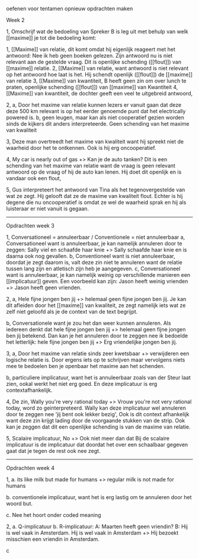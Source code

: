 oefenen voor tentamen opnieuw opdrachten maken


Week 2

1, Omschrijf wat de bedoeling van Spreker B is leg uit met behulp van welk [[maxime]] je tot die bedoeling komt:

1, [[Maxime]] van relatie, dit komt omdat hij eigenlijk reageert met het antwoord: Nee ik heb geen boeken gelezen. Zijn antwoord nu is niet relevant aan de gestelde vraag. Dit is openlijke schending ([[flout]]) van [[maxime]] relatie.
2, [[Maxime]] van relatie, want antwoord is niet relevant op het antwoord hoe laat is het. Hij schendt openlijk ([[flout]]) de [[maxime]] van relatie
3, [[Maxime]] van kwantiteit, B heeft geen zin om over lunch te praten, openlijke schending ([[flout]]) van [[maxime]] van Kwantiteit
4, [[Maxime]] van kwantiteit, de dochter geeft een veel te uitgebreid antwoord, 
	
2, 
a, Door het maxime van relatie kunnen lezers er vanuit gaan dat deze deze 500 km relevant is op het eerder genoemde punt dat het electrically powered is.
b, geen leugen, maar kan als niet cooperatief gezien worden sinds de kijkers dit anders interpreteerde. Geen schending van het maxime van kwaliteit


3, Deze man overtreedt het maxime van kwaliteit want hij spreekt niet de waarheid door het te ontkennen. Ook is hij erg oncooperatief.


4, My car is nearly out of gas +> Kan je de auto tanken?
Dit is een schending van het maxime van relatie want de vraag is geen relevant antwoord op de vraag of hij de auto kan lenen. Hij doet dit openlijk en is vandaar ook een flout, 


5, Gus interpreteert het antwoord van Tina als het tegenovergestelde van wat ze zegt. Hij gelooft dat ze de maxime van kwaliteit flout. Echter is hij degene die nu oncooperatief is omdat ze wel de waarheid sprak en hij als luisteraar er niet vanuit is gegaan.


----

Opdrachten week 3

1, Conversationeel = annuleerbaar / Conventionele = niet annuleerbaar
a, Conversationeel want is annuleerbaar, je kan namelijk annuleren door te zeggen: Sally viel en schaafde haar knie +> Sally schaafde haar knie en is daarna ook nog gevallen.
b, Conventioneel want is niet annuleerbaar, doordat je zegt daarom is, valt deze zin niet te annuleren want de relatie tussen lang zijn en atletisch zijn heb je aangegeven.
c, Conversationeel want is annuleerbaar, je kan namelijk weinig op verschillende manieren een [[implicatuur]] geven. Een voorbeeld kan zijn:
Jason heeft weinig vrienden +> Jason heeft geen vrienden.

2, 
a, Hele fijne jongen ben jij +> helemaal geen fijne jongen ben jij. Je kan dit afleiden door het [[maxime]] van kwaliteit, ze zegt namelijk iets wat ze zelf niet geloofd als je de context van de text begrijpt.

b, Conversationele want je zou het dan weer kunnen annuleren. Als iedereen denkt dat hele fijne jongen ben jij +> helemaal geen fijne jongen ben jij betekend. Dan kan je het annuleren door te zeggen nee ik bedoelde het letterlijk: hele fijne jongen ben jij +> Erg vriendelijke jongen ben jij.

3,
a, Door het maxime van relatie sinds zeer kwetsbaar +> verwijderen een logische relatie is. Door ergens iets op te schrijven maar vervolgens niets mee te bedoelen ben je openbaar het maxime aan het schenden.

b, particuliere implicatuur, want het is annuleerbaar zoals van der Steur laat zien, ookal werkt het niet erg goed. En deze implicatuur is erg contextafhankelijk.

4, De zin, Wally you're very rational today +> Vrouw you're not very rational today, word zo geinterpreteerd. Wally kan deze implicatuur wel annuleren door te zeggen nee 'jij bent ook lekker bezig', Ook is dit context afhankelijk want deze zin krijgt lading door de voorgaande stukken van de strip.
Ook kan je zeggen dat dit een openlijke schending is van de maxime van relatie.

5, Scalaire implicatuur, No +> Ook niet meer dan dat
Bij de scalaire implicatuur is de implicatuur dat doordat het over een schaalbaar gegeven gaat dat je tegen de rest ook nee zegt. 

---

Opdrachten week 4

1, 
a. its like milk but made for humans +> regular milk is not made for humans

b. conventionele implicatuur, want het is erg lastig om te annuleren door het woord but. 

c. Nee het hoort onder coded meaning

2, 
a. Q-implicatuur
b. R-implicatuur: A: Maarten heeft geen vriendin? B: Hij is wel vaak in Amsterdam.
Hij is wel vaak in Amsterdam +> Hij bezoekt misschien een vriendin in Amsterdam.

c


